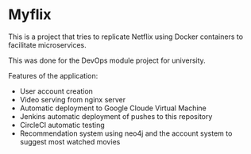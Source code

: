 # Myflix

This is a project that tries to replicate Netflix using Docker containers to facilitate microservices. 

This was done for the DevOps module project for university.

Features of the application:
  * User account creation
  * Video serving from nginx server
  * Automatic deployment to Google Cloude Virtual Machine
  * Jenkins automatic deployment of pushes to this repository
  * CircleCI automatic testing
  * Recommendation system using neo4j and the account system to suggest most watched movies

